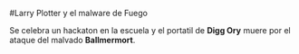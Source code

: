 #Larry Plotter y el malware de Fuego

Se celebra un hackaton en la escuela y el portatil de **Digg Ory**
muere por el ataque del malvado **Ballmermort**.
